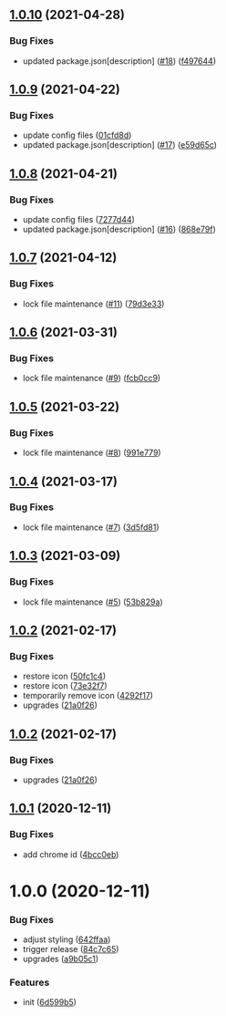## [1.0.10](https://github.com/dword-design/feedbutler-web-extension/compare/v1.0.9...v1.0.10) (2021-04-28)


### Bug Fixes

* updated package.json[description] ([#18](https://github.com/dword-design/feedbutler-web-extension/issues/18)) ([f497644](https://github.com/dword-design/feedbutler-web-extension/commit/f4976445b02e07922f669973ffdcc287d0389718))

## [1.0.9](https://github.com/dword-design/feedbutler-web-extension/compare/v1.0.8...v1.0.9) (2021-04-22)


### Bug Fixes

* update config files ([01cfd8d](https://github.com/dword-design/feedbutler-web-extension/commit/01cfd8dbe2e2818c4fd50039eec2f7e0210357ee))
* updated package.json[description] ([#17](https://github.com/dword-design/feedbutler-web-extension/issues/17)) ([e59d65c](https://github.com/dword-design/feedbutler-web-extension/commit/e59d65c5d5bfe09931bf4945eb562800a5ab5977))

## [1.0.8](https://github.com/dword-design/feedbutler-web-extension/compare/v1.0.7...v1.0.8) (2021-04-21)


### Bug Fixes

* update config files ([7277d44](https://github.com/dword-design/feedbutler-web-extension/commit/7277d440394058f56c5c0ea6e285509a7a04bf94))
* updated package.json[description] ([#16](https://github.com/dword-design/feedbutler-web-extension/issues/16)) ([868e79f](https://github.com/dword-design/feedbutler-web-extension/commit/868e79fda0dc3935964c8cc12129b7f20460b9f6))

## [1.0.7](https://github.com/dword-design/feedbutler-web-extension/compare/v1.0.6...v1.0.7) (2021-04-12)


### Bug Fixes

* lock file maintenance ([#11](https://github.com/dword-design/feedbutler-web-extension/issues/11)) ([79d3e33](https://github.com/dword-design/feedbutler-web-extension/commit/79d3e33cef09f61d3457f8ae697ae9999facd669))

## [1.0.6](https://github.com/dword-design/feedbutler-web-extension/compare/v1.0.5...v1.0.6) (2021-03-31)


### Bug Fixes

* lock file maintenance ([#9](https://github.com/dword-design/feedbutler-web-extension/issues/9)) ([fcb0cc9](https://github.com/dword-design/feedbutler-web-extension/commit/fcb0cc94245eb4c42b3289d86dfc236ace9ada6d))

## [1.0.5](https://github.com/dword-design/feedbutler-web-extension/compare/v1.0.4...v1.0.5) (2021-03-22)


### Bug Fixes

* lock file maintenance ([#8](https://github.com/dword-design/feedbutler-web-extension/issues/8)) ([991e779](https://github.com/dword-design/feedbutler-web-extension/commit/991e779091b0c463124ca95e69a1b2a79c230253))

## [1.0.4](https://github.com/dword-design/feedbutler-web-extension/compare/v1.0.3...v1.0.4) (2021-03-17)


### Bug Fixes

* lock file maintenance ([#7](https://github.com/dword-design/feedbutler-web-extension/issues/7)) ([3d5fd81](https://github.com/dword-design/feedbutler-web-extension/commit/3d5fd81dcad3a96b502394f1898315a928ac75a9))

## [1.0.3](https://github.com/dword-design/feedbutler-web-extension/compare/v1.0.2...v1.0.3) (2021-03-09)


### Bug Fixes

* lock file maintenance ([#5](https://github.com/dword-design/feedbutler-web-extension/issues/5)) ([53b829a](https://github.com/dword-design/feedbutler-web-extension/commit/53b829abcfe3c84185540f21b34338ec8f977c87))

## [1.0.2](https://github.com/dword-design/feedbutler-web-extension/compare/v1.0.1...v1.0.2) (2021-02-17)


### Bug Fixes

* restore icon ([50fc1c4](https://github.com/dword-design/feedbutler-web-extension/commit/50fc1c4a3de4c5be76015011948a024d4515ffec))
* restore icon ([73e32f7](https://github.com/dword-design/feedbutler-web-extension/commit/73e32f70b1ccab3766f66a3c539cf00c721ced56))
* temporarily remove icon ([4292f17](https://github.com/dword-design/feedbutler-web-extension/commit/4292f17d8724ec9217c3c47d6ead3518c7a003e3))
* upgrades ([21a0f26](https://github.com/dword-design/feedbutler-web-extension/commit/21a0f26db435eba18058b4cbdbe0c6306df1843c))

## [1.0.2](https://github.com/dword-design/feedbutler-web-extension/compare/v1.0.1...v1.0.2) (2021-02-17)


### Bug Fixes

* upgrades ([21a0f26](https://github.com/dword-design/feedbutler-web-extension/commit/21a0f26db435eba18058b4cbdbe0c6306df1843c))

## [1.0.1](https://github.com/dword-design/feedbutler-web-extension/compare/v1.0.0...v1.0.1) (2020-12-11)


### Bug Fixes

* add chrome id ([4bcc0eb](https://github.com/dword-design/feedbutler-web-extension/commit/4bcc0ebe5705bc70e255444586b45adc91e73801))

# 1.0.0 (2020-12-11)


### Bug Fixes

* adjust styling ([642ffaa](https://github.com/dword-design/feedbutler-web-extension/commit/642ffaac11238c0284f527eb1f1d4385821fe70c))
* trigger release ([84c7c65](https://github.com/dword-design/feedbutler-web-extension/commit/84c7c65fa6dcfa129c9a0f82897cfe9ea5a0f802))
* upgrades ([a9b05c1](https://github.com/dword-design/feedbutler-web-extension/commit/a9b05c1334c524eb971110030238eec16d97fbbc))


### Features

* init ([6d599b5](https://github.com/dword-design/feedbutler-web-extension/commit/6d599b5f2c4d62009087cdbb100d5e8f5abf8bd3))
